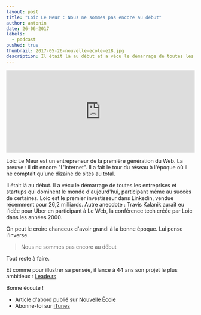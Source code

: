```yaml
---
layout: post
title: "Loic Le Meur : Nous ne sommes pas encore au début"
author: antonin
date: 26-06-2017
labels:
  - podcast
pushed: true
thumbnail: 2017-05-26-nouvelle-ecole-e18.jpg
description: Il était là au début et a vécu le démarrage de toutes les entreprises qui dominent le monde, participant même au succès de certaines. Pour le 18e épisode de Nouvelle École, Antonin nous emmène à la rencontre de Loic Le Meur.
---
```


<iframe width="100%" height="220" scrolling="no" frameborder="no" src="https://w.soundcloud.com/player/?url=https%3A//api.soundcloud.com/tracks/323930438&amp;auto_play=false&amp;hide_related=false&amp;show_comments=true&amp;show_user=true&amp;show_reposts=false&amp;visual=true"></iframe>

Loic Le Meur est un entrepreneur de la première génération du Web. La preuve : il dit encore "L'internet". Il a fait le tour du réseau à l'époque où il ne comptait qu'une dizaine de sites au total.

Il était là au début. Il a vécu le démarrage de toutes les entreprises et startups qui dominent le monde d'aujourd'hui, participant même au succès de certaines. Loic est le premier investisseur dans Linkedin, vendue récemment pour 26,2 milliards. Autre anecdote : Travis Kalanik aurait eu l'idée pour Uber en participant à Le Web, la conférence tech créée par Loic dans les années 2000.

On peut le croire chanceux d'avoir grandi à la bonne époque. Lui pense l'inverse.

<blockquote>Nous ne sommes pas encore au début</blockquote>

Tout reste à faire.

Et comme pour illustrer sa pensée, il lance à 44 ans son projet le plus ambitieux : [Leade.rs](https://leade.rs/)

Bonne écoute !

- Article d'abord publié sur [Nouvelle École](http://nouvelleecole.org/ep-18-loic-meur-made-in-california/)
- Abonne-toi sur [iTunes](https://itunes.apple.com/fr/podcast/nouvelle-ecole/id1126434008?mt=2)